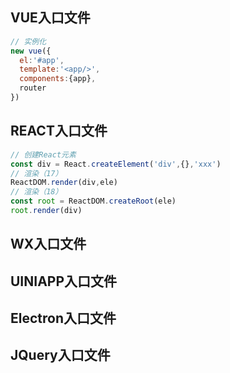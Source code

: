 ## VUE入口文件

~~~js
// 实例化
new vue({
  el:'#app',
  template:'<app/>',
  components:{app},
  router
})
~~~

## REACT入口文件

~~~js
// 创建React元素
const div = React.createElement('div',{},'xxx')
// 渲染（17）
ReactDOM.render(div,ele)
// 渲染（18）
const root = ReactDOM.createRoot(ele)
root.render(div)
~~~



## WX入口文件

## UINIAPP入口文件

## Electron入口文件

## JQuery入口文件